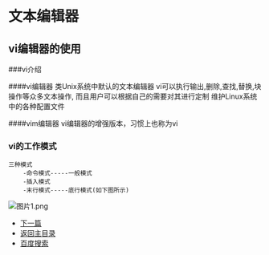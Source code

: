 # 文本编辑器
## vi编辑器的使用
###vi介绍

####vi编辑器
		类Unix系统中默认的文本编辑器
		vi可以执行输出,删除,查找,替换,块操作等众多文本操作,
	而且用户可以根据自己的需要对其进行定制
		维护Linux系统中的各种配置文件
		
####vim编辑器
		vi编辑器的增强版本，习惯上也称为vi

### vi的工作模式
	三种模式
		-命令模式-----一般模式
		-插入模式
		-末行模式-----底行模式(如下图所示)
		
![图片1.png](https://upload-images.jianshu.io/upload_images/14477271-c235ba7af7e4ccab.png?imageMogr2/auto-orient/strip%7CimageView2/2/w/1240)


- [下一篇](https://abell4.github.io/)
- [返回主目录](https://abell4.github.io/)
- [百度搜索](http://baidu.com)		

